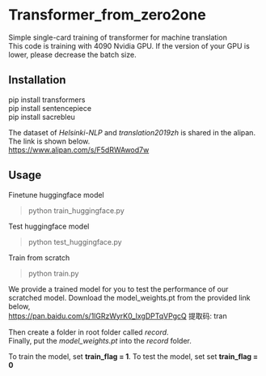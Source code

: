 # Transformer_from_zero2one
Simple single-card training of transformer for machine translation <br>
This code is training with 4090 Nvidia GPU. If the version of your GPU is lower, please decrease the batch size.

## Installation 
pip install transformers <br>
pip install sentencepiece <br>
pip install sacrebleu 

The dataset of *Helsinki-NLP* and *translation2019zh* is shared in the alipan. The link is shown below.<br>
<https://www.alipan.com/s/F5dRWAwod7w>

## Usage
Finetune huggingface model <br>
> python train_huggingface.py

Test huggingface model <br>
> python test_huggingface.py

Train from scratch <br>
> python train.py <br>

We provide a trained model for you to test the performance of our scratched model. Download the model_weights.pt from the provided link below, <br>
<https://pan.baidu.com/s/1lGRzWyrK0_IxgDPTqVPgcQ> 提取码: tran 

Then create a folder in root folder called *record*.<br>
Finally, put the *model_weights.pt* into the *record* folder. 

To train the model, set **train_flag = 1**. To test the model, set set **train_flag = 0**